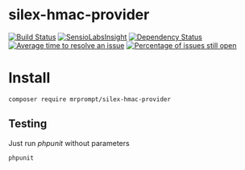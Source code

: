 # silex-hmac-provider 
[![Build Status](https://travis-ci.org/mrprompt/silex-hmac-provider.png)](https://travis-ci.org/mrprompt/silex-hmac-provider) 
[![SensioLabsInsight](https://insight.sensiolabs.com/projects/7b8ed0fc-2f5a-4e6f-84fd-030430a3482e/mini.png)](https://insight.sensiolabs.com/projects/7b8ed0fc-2f5a-4e6f-84fd-030430a3482e)
[![Dependency Status](https://www.versioneye.com/user/projects/55ddde652383e9002500006d/badge.svg?style=flat)](https://www.versioneye.com/user/projects/55ddde652383e9002500006d)
[![Average time to resolve an issue](http://isitmaintained.com/badge/resolution/mrprompt/silex-hmac-provider.svg)](http://isitmaintained.com/project/mrprompt/silex-hmac-provider "Average time to resolve an issue")
[![Percentage of issues still open](http://isitmaintained.com/badge/open/mrprompt/silex-hmac-provider.svg)](http://isitmaintained.com/project/mrprompt/silex-hmac-provider "Percentage of issues still open")

# Install

```
composer require mrprompt/silex-hmac-provider
```

## Testing

Just run *phpunit* without parameters

```
phpunit
```
